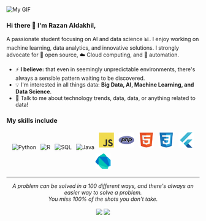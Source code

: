 ![My GIF](https://media.giphy.com/media/LaVp0AyqR5bGsC5Cbm/giphy.gif)

### Hi there 👋 I'm Razan Aldakhil,

A passionate student focusing on AI and data science :bar_chart:. I enjoy working on machine learning, data analytics, and innovative solutions. I strongly advocate for 📜 open source, :cloud: Cloud computing, and 🚀 automation.

- ⚡ **I believe:** that even in seemingly unpredictable environments, there's always a sensible pattern waiting to be discovered.
- :bulb: I'm interested in all things data: **Big Data, AI, Machine Learning, and Data Science**.
- 💬 Talk to me about technology trends, data, data, or anything related to data!

### My skills include

<p align="center">
	<img title="Python" alt="Python" src="https://raw.githubusercontent.com/Thomas-George-T/Thomas-George-T/master/assets/python.svg" width="40" height="40" style="vertical-align:down; margin:4px"/>
	<img title="R" alt="R" src="https://raw.githubusercontent.com/Thomas-George-T/Thomas-George-T/master/assets/r.svg" width="40" height="40" style="vertical-align:down; margin:4px"/>
	<img title="SQL" alt="SQL" src="https://raw.githubusercontent.com/Thomas-George-T/Thomas-George-T/master/assets/sql.svg" width="40" height="40" style="vertical-align:down; margin:4px"/>
	<img title="Java" alt="Java" src="https://raw.githubusercontent.com/Thomas-George-T/Thomas-George-T/master/assets/java.svg" width="40" height="40" style="vertical-align:down; margin:4px"/>
	<img title="JavaScript" alt="JavaScript" src="https://raw.githubusercontent.com/devicons/devicon/master/icons/javascript/javascript-original.svg" width="40" height="40" style="vertical-align:down; margin:4px"/>
	<img title="PHP" alt="PHP" src="https://raw.githubusercontent.com/devicons/devicon/master/icons/php/php-original.svg" width="40" height="40" style="vertical-align:down; margin:4px"/>
	<img title="HTML" alt="HTML" src="https://raw.githubusercontent.com/devicons/devicon/master/icons/html5/html5-original.svg" width="40" height="40" style="vertical-align:down; margin:4px"/>
	<img title="CSS" alt="CSS" src="https://raw.githubusercontent.com/devicons/devicon/master/icons/css3/css3-original.svg" width="40" height="40" style="vertical-align:down; margin:4px"/>
	<img title="Flutter" alt="Flutter" src="https://raw.githubusercontent.com/devicons/devicon/master/icons/flutter/flutter-original.svg" width="40" height="40" style="vertical-align:down; margin:4px"/>
	<img title="Dart" alt="Dart" src="https://raw.githubusercontent.com/devicons/devicon/master/icons/dart/dart-original.svg" width="40" height="40" style="vertical-align:down; margin:4px"/>
</p>


<hr>
<p align="center">
   <i>A problem can be solved in a 100 different ways, and there's always an easier way to solve a problem.</i>
   <br>
   <i>You miss 100% of the shots you don't take.</i>
   <br>
<br>
<a target="_blank" href="https://www.linkedin.com/in/razan-aldakhil-20254526a"><img src="https://img.shields.io/badge/-LinkedIn-0077B5?style=for-the-badge&logo=Linkedin&logoColor=white"></img></a>
<a target="_blank" href="mailto:aldrazu@gmail.com"><img src="https://img.shields.io/badge/-Gmail-D14836?style=for-the-badge&logo=Gmail&logoColor=white"></img></a>
<!-- Add other links here -->
</p>
